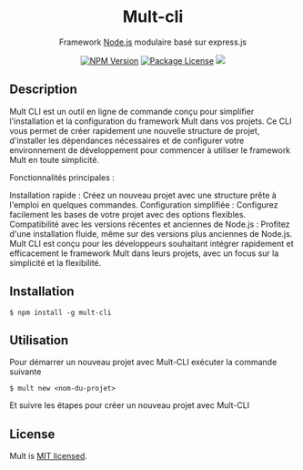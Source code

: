 <h1 align="center">
  Mult-cli
</h1>

  <p align="center">Framework <a href="http://nodejs.org" target="blank">Node.js</a> modulaire basé sur express.js</p>
    <p align="center">
<a href="https://www.npmjs.com/mult-cli"><img src="https://img.shields.io/npm/v/@nestjs/cli.svg" alt="NPM Version" /></a>
<a href="https://www.npmjs.com/mult-cli"><img src="https://img.shields.io/npm/l/@nestjs/cli.svg" alt="Package License" /></a>
  <a href="https://paypal.me/imperialtech228?country.x=LS&locale.x=fr_XC" target="_blank"><img src="https://img.shields.io/badge/Donate-PayPal-ff3f59.svg"/></a>

## Description

Mult CLI est un outil en ligne de commande conçu pour simplifier l'installation et la configuration du framework Mult dans vos projets. Ce CLI vous permet de créer rapidement une nouvelle structure de projet, d'installer les dépendances nécessaires et de configurer votre environnement de développement pour commencer à utiliser le framework Mult en toute simplicité.

Fonctionnalités principales :

Installation rapide : Créez un nouveau projet avec une structure prête à l'emploi en quelques commandes.
Configuration simplifiée : Configurez facilement les bases de votre projet avec des options flexibles.
Compatibilité avec les versions récentes et anciennes de Node.js : Profitez d'une installation fluide, même sur des versions plus anciennes de Node.js.
Mult CLI est conçu pour les développeurs souhaitant intégrer rapidement et efficacement le framework Mult dans leurs projets, avec un focus sur la simplicité et la flexibilité.


## Installation

```
$ npm install -g mult-cli
```

## Utilisation
Pour démarrer un nouveau projet avec Mult-CLI exécuter la commande suivante

```
$ mult new <nom-du-projet>
```

Et suivre les étapes pour créer un nouveau projet avec Mult-CLI

## License

Mult is [MIT licensed](LICENSE).
